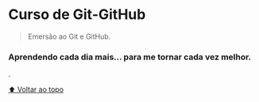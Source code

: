 # Curso de Git-GitHub


> Emersão ao Git e GitHub.

### Aprendendo cada dia mais... para me tornar cada vez melhor.
.

[⬆ Voltar ao topo](#Course-Git.GitHub)<br>
